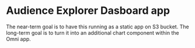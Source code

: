 # Audience Explorer Dasboard app

The near-term  goal is to have this running as a static app on S3 bucket.
The long-term goal is to turn it into an additional chart component within the Omni app. 
